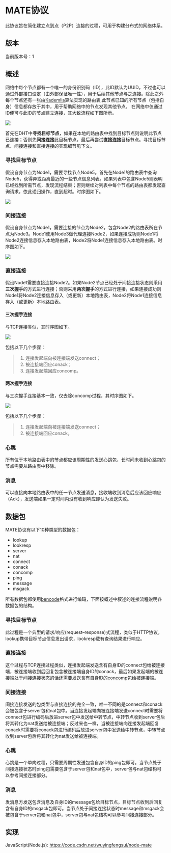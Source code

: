 # MATE协议


此协议旨在简化建立点到点（P2P）连接的过程，可用于构建分布式的网络体系。

## 版本
当前版本号：1

## 概述
网络中每个节点都有一个唯一的身份识别码（ID），此ID默认为UUID，不过也可以通过外部接口设定（由外部保证唯一性），用于后续其他节点与之连接。除此之外每个节点还有一张由[Kademlia](http://zh.wikipedia.org/wiki/Kademlia)算法实现的路由表,此节点已知的所有节点（包括自身）信息都存放于其中，用于帮助网络中的节点发现其他节点。
在网络中仅通过ID便可与此ID的节点建立连接，其大致流程如下图所示。

![](findNode.png)

首先在DHT中**寻找目标节点**，如果在本地的路由表中找到目标节点则说明此节点已连接；否则先**间接连接**此目标节点，最后再尝试**直接连接**目标节点。寻找目标节点、间接连接和直接连接的实现细节见下文。

### 寻找目标节点
假设自身节点为Node1，需要寻找节点Node5。首先在Node1的路由表中查询Node5，获得异或距离最近的一些节点信息列表。如果列表中包含Node5则表明已经找到所需节点，发现流程结束；否则继续对列表中每个节点的路由表都发起查询请求，依此递归操作，直到超时。时序图如下。

![](lookup.png)

### 间接连接
假设自身节点为Node1，需要连接的节点为Node2，包含Node2的路由表所在节点为Node3。Node1使用Node3做代理连接Node2，如果连接成功则Node1将Node2连接信息存入本地路由表，Node2将Node1连接信息存入本地路由表。时序图如下。

![](indirect.png)

### 直接连接
假设Node1需要直接连接Node2。如果Node2节点已经处于间接连接状态则采用**三次握手**的方式进行连接；否则采用**两次握手**的方式进行连接，如果连接成功则Node1将Node2连接信息存入（或更新）本地路由表，Node2将Node1连接信息存入（或更新）本地路由表。

#### 三次握手连接
与TCP连接类似，其时序图如下。

![](direct_with_three.png)

包括以下几个步骤：
> 1. 连接发起端向被连接端发送connect；
> 2. 被连接端回应conack；
> 3. 连接发起端回应concomp。

#### 两次握手连接
与三次握手连接基本一致，仅去除concomp过程，其时序图如下。

![](direct_with_two.png)

包括以下几个步骤：
> 1. 连接发起端向被连接端发送connect；
> 2. 被连接端回应conack。

### 心跳
所有位于本地路由表中的节点都应该周期性的发送心跳包，长时间未收到心跳包的节点需要从路由表中移除。

### 消息
可以直接向本地路由表中的任一节点发送消息，接收端收到消息后应该回应响应（Ack），发送端如果一定时间内没有收到响应即认为发送失败。

## 数据包
MATE协议有以下10种类型的数据包：
- lookup
- lookresp
- server
- nat
- connect
- conack
- concomp
- ping
- message
- msgack

所有数据包都使用[bencode](http://zh.wikipedia.org/wiki/Bencode)格式进行编码，下面按概述中叙述的连接流程说明各数据包的结构。

### 寻找目标节点
此过程是一个典型的请求/响应(request–response)式流程，类似于HTTP协议，lookup携带目标节点信息发出请求，lookresp载有查询结果进行响应。

### 直接连接
这个过程与TCP连接过程类似，连接发起端发送含有自身ID的connect包给被连接端，被连接端收到后回复包含被连接端自身ID的conack，最后如果发起端的被连接端处于间接连接状态的话还需要发送含有自身ID的concomp包给被连接端。

### 间接连接
间接连接发送的包类型与直接连接的完全一致，唯一不同的是connect和conack会被包含于server包和nat包中。当连接发起端向被连接端发送connect时需要将connect包进行编码后放进server包中发送给中转节点，中转节点收到server包后将其转化为nat发送给被连接端；反过来也一样，当被连接端向连接发起端回复conack时需要将conack包进行编码后放进server包中发送给中转节点，中转节点收到server包后将其转化为nat发送给被连接端。

### 心跳
心跳是一个单向过程，只需要周期性发送包含自身ID的ping包即可。当节点处于间接连接状态时ping包需要包含于server包和nat包中，server包与nat包结构可以参考间接连接部分。

### 消息
发消息方发送包含消息及自身ID的message包给目标节点，目标节点收到后回复含有自身ID的msgack包即可。当节点处于间接连接状态时message和msgack会被包含于server包和nat包中，server包与nat包结构可以参考间接连接部分。

## 实现
JavaScript(Node.js): https://code.csdn.net/wuyingfengsui/node-mate
